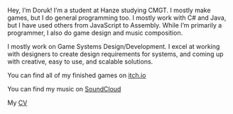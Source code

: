 Hey, I’m Doruk!
I’m a student at Hanze studying CMGT. I mostly make games, but I do general programming too. I mostly work with C# and Java, but I have used others from JavaScript to Assembly. While I’m primarily a programmer, I also do game design and music composition.

I mostly work on Game Systems Design/Development. I excel at working with designers to create design requirements for systems, and coming up with creative, easy to use, and scalable solutions.

You can find all of my finished games on [itch.io](https://doruk2.itch.io/)

You can find my music on [SoundCloud](https://soundcloud.com/user-859288814)

My [CV](https://github.com/doruk235/doruk235/blob/main/Doruk%20Alko%C3%A7ak%20CV.pdf)
